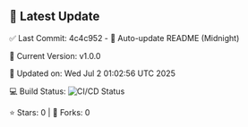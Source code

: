 ## 🚀 Latest Update

✅ Last Commit: 4c4c952 - 🤖 Auto-update README (Midnight)

🌟 Current Version: v1.0.0

📅 Updated on: Wed Jul  2 01:02:56 UTC 2025

💻 Build Status: ![CI/CD Status](https://github.com/SaiAryan1784/wedding_frontend/actions/workflows/update-readme.yml/badge.svg)

⭐️ Stars: 0 | 🍴 Forks: 0
